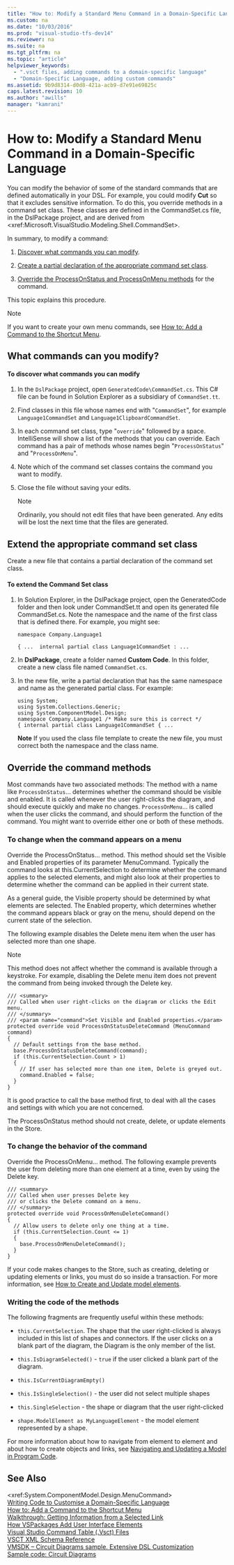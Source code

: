 ```yaml
---
title: "How to: Modify a Standard Menu Command in a Domain-Specific Language"
ms.custom: na
ms.date: "10/03/2016"
ms.prod: "visual-studio-tfs-dev14"
ms.reviewer: na
ms.suite: na
ms.tgt_pltfrm: na
ms.topic: "article"
helpviewer_keywords: 
  - ".vsct files, adding commands to a domain-specific language"
  - "Domain-Specific Language, adding custom commands"
ms.assetid: 9b9d8314-d0d8-421a-acb9-d7e91e69825c
caps.latest.revision: 10
ms.author: "awills"
manager: "kamrani"
---
```

# How to: Modify a Standard Menu Command in a Domain-Specific Language
You can modify the behavior of some of the standard commands that are defined automatically in your DSL. For example, you could modify **Cut** so that it excludes sensitive information. To do this, you override methods in a command set class. These classes are defined in the CommandSet.cs file, in the DslPackage project, and are derived from \<xref:Microsoft.VisualStudio.Modeling.Shell.CommandSet>.  
  
 In summary, to modify a command:  
  
1.  [Discover what commands you can modify](#what).  
  
2.  [Create a partial declaration of the appropriate command set class](#extend).  
  
3.  [Override the ProcessOnStatus and ProcessOnMenu methods](#override) for the command.  
  
 This topic explains this procedure.  
  
> [!NOTE]
>  If you want to create your own menu commands, see [How to: Add a Command to the Shortcut Menu](../VS_IDE/how-to--add-a-command-to-the-shortcut-menu.md).  
  
##  <a name="what"></a> What commands can you modify?  
  
#### To discover what commands you can modify  
  
1.  In the `DslPackage` project, open `GeneratedCode\CommandSet.cs`. This C# file can be found in Solution Explorer as a subsidiary of `CommandSet.tt`.  
  
2.  Find classes in this file whose names end with "`CommandSet`", for example `Language1CommandSet` and `Language1ClipboardCommandSet`.  
  
3.  In each command set class, type "`override`" followed by a space. IntelliSense will show a list of the methods that you can override. Each command has a pair of methods whose names begin "`ProcessOnStatus`" and "`ProcessOnMenu`".  
  
4.  Note which of the command set classes contains the command you want to modify.  
  
5.  Close the file without saving your edits.  
  
    > [!NOTE]
    >  Ordinarily, you should not edit files that have been generated. Any edits will be lost the next time that the files are generated.  
  
##  <a name="extend"></a> Extend the appropriate command set class  
 Create a new file that contains a partial declaration of the command set class.  
  
#### To extend the Command Set class  
  
1.  In Solution Explorer, in the DslPackage project, open the GeneratedCode folder and then look under CommandSet.tt and open its generated file CommandSet.cs. Note the namespace and the name of the first class that is defined there. For example, you might see:  
  
     `namespace Company.Language1`  
  
     `{ ...  internal partial class Language1CommandSet : ...`  
  
2.  In **DslPackage**, create a folder named **Custom Code**. In this folder, create a new class file named `CommandSet.cs`.  
  
3.  In the new file, write a partial declaration that has the same namespace and name as the generated partial class. For example:  
  
    ```  
    using System;  
    using System.Collections.Generic;  
    using System.ComponentModel.Design;  
    namespace Company.Language1 /* Make sure this is correct */  
    { internal partial class Language1CommandSet { ...  
    ```  
  
     **Note** If you used the class file template to create the new file, you must correct both the namespace and the class name.  
  
##  <a name="override"></a> Override the command methods  
 Most commands have two associated methods: The method with a name like `ProcessOnStatus`... determines whether the command should be visible and enabled. It is called whenever the user right-clicks the diagram, and should execute quickly and make no changes. `ProcessOnMenu`... is called when the user clicks the command, and should perform the function of the command. You might want to override either one or both of these methods.  
  
### To change when the command appears on a menu  
 Override the ProcessOnStatus... method. This method should set the Visible and Enabled properties of its parameter MenuCommand. Typically the command looks at this.CurrentSelection to determine whether the command applies to the selected elements, and might also look at their properties to determine whether the command can be applied in their current state.  
  
 As a general guide, the Visible property should be determined by what elements are selected. The Enabled property, which determines whether the command appears black or gray on the menu, should depend on the current state of the selection.  
  
 The following example disables the Delete menu item when the user has selected more than one shape.  
  
> [!NOTE]
>  This method does not affect whether the command is available through a keystroke. For example, disabling the Delete menu item does not prevent the command from being invoked through the Delete key.  
  
```  
/// <summary>  
/// Called when user right-clicks on the diagram or clicks the Edit menu.  
/// </summary>  
/// <param name="command">Set Visible and Enabled properties.</param>  
protected override void ProcessOnStatusDeleteCommand (MenuCommand command)  
{  
  // Default settings from the base method.  
  base.ProcessOnStatusDeleteCommand(command);  
  if (this.CurrentSelection.Count > 1)  
  {  
    // If user has selected more than one item, Delete is greyed out.  
    command.Enabled = false;  
  }  
}  
```  
  
 It is good practice to call the base method first, to deal with all the cases and settings with which you are not concerned.  
  
 The ProcessOnStatus method should not create, delete, or update elements in the Store.  
  
### To change the behavior of the command  
 Override the ProcessOnMenu... method. The following example prevents the user from deleting more than one element at a time, even by using the Delete key.  
  
```  
/// <summary>  
/// Called when user presses Delete key   
/// or clicks the Delete command on a menu.  
/// </summary>  
protected override void ProcessOnMenuDeleteCommand()  
{  
  // Allow users to delete only one thing at a time.  
  if (this.CurrentSelection.Count <= 1)  
  {  
    base.ProcessOnMenuDeleteCommand();  
  }  
}  
```  
  
 If your code makes changes to the Store, such as creating, deleting or updating elements or links, you must do so inside a transaction. For more information, see [How to Create and Update model elements](../VS_IDE/how-to--modify-a-standard-menu-command-in-a-domain-specific-language.md).  
  
### Writing the code of the methods  
 The following fragments are frequently useful within these methods:  
  
-   `this.CurrentSelection`. The shape that the user right-clicked is always included in this list of shapes and connectors. If the user clicks on a blank part of the diagram, the Diagram is the only member of the list.  
  
-   `this.IsDiagramSelected()` - `true` if the user clicked a blank part of the diagram.  
  
-   `this.IsCurrentDiagramEmpty()`  
  
-   `this.IsSingleSelection()` - the user did not select multiple shapes  
  
-   `this.SingleSelection` - the shape or diagram that the user right-clicked  
  
-   `shape.ModelElement as MyLanguageElement` - the model element represented by a shape.  
  
 For more information about how to navigate from element to element and about how to create objects and links, see [Navigating and Updating a Model in Program Code](../VS_IDE/navigating-and-updating-a-model-in-program-code.md).  
  
## See Also  
 \<xref:System.ComponentModel.Design.MenuCommand>   
 [Writing Code to Customise a Domain-Specific Language](../VS_IDE/writing-code-to-customise-a-domain-specific-language.md)   
 [How to: Add a Command to the Shortcut Menu](../VS_IDE/how-to--add-a-command-to-the-shortcut-menu.md)   
 [Walkthrough: Getting Information from a Selected Link](../VS_not_in_toc/walkthrough--getting-information-from-a-selected-link.md)   
 [How VSPackages Add User Interface Elements](../Topic/How%20VSPackages%20Add%20User%20Interface%20Elements.md)   
 [Visual Studio Command Table (.Vsct) Files](../Topic/Visual%20Studio%20Command%20Table%20\(.Vsct\)%20Files.md)   
 [VSCT XML Schema Reference](../Topic/VSCT%20XML%20Schema%20Reference.md)   
 [VMSDK – Circuit Diagrams sample. Extensive DSL Customization](http://code.msdn.microsoft.com/Visualization-Modeling-SDK-763778e8)   
 [Sample code: Circuit Diagrams](http://code.msdn.microsoft.com/Visualization-Modeling-SDK-763778e8)